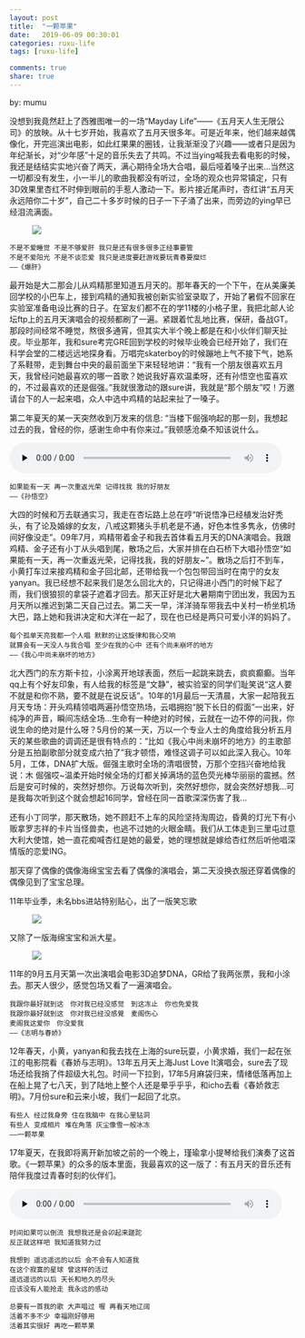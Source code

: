 ```yaml
---
layout: post
title:  "一颗苹果"
date:   2019-06-09 00:30:01
categories: ruxu-life
tags: [ruxu-life]

comments: true
share: true
---
```

by: mumu

没想到我竟然赶上了西雅图唯一的一场“Mayday Life”——《五月天人生无限公司》的放映。从十七岁开始，我喜欢了五月天很多年。可是近年来，他们越来越偶像化，开完巡演出电影，如此红果果的圈钱，让我渐渐没了兴趣——或者只是因为年纪渐长，对“少年感”十足的音乐失去了共鸣。不过当ying喊我去看电影的时候，我还是结结实实地兴奋了两天，满心期待全场大合唱，最后哑着嗓子出来...当然这一切都没有发生，小一半儿的歌曲我都没有听过，全场的观众也异常镇定，只有3D效果里杏红不时伸到眼前的手惹人激动一下。影片接近尾声时，杏红讲“五月天永远陪你二十岁”，自己二十多岁时候的日子一下子涌了出来，而旁边的ying早已经泪流满面。

<figure>
<a href="{{ site.url }}/images/asin-wanzi.jpg"><img src="{{ site.url }}/images/asin-wanzi.jpg"></a>
</figure>

```
不是不爱睡觉 不是不够爱肝 我只是还有很多很多正经事要管
不是不爱阳光 不是不谈恋爱 我只是进度要赶游戏要玩青春要糜烂
——《爆肝》
```

最开始是大二那会儿从鸡精那里知道五月天的。那年春天的一个下午，在从美廉美回学校的小巴车上，接到鸡精的通知我被创新实验室录取了，开始了暑假不回家在实验室准备电设比赛的日子。在室友们都不在的学11楼的小格子里，我把北邮人论坛ftp上的五月天演唱会的视频都刷了一遍。紧跟着忙乱地比赛，保研，备战GT。那段时间经常不睡觉，熬很多通宵，但其实大半个晚上都是在和小伙伴们聊天扯皮。毕业那年，我和sure考完GRE回到学校的时候毕业晚会已经开始了，我们在科学会堂的二楼远远地探身看。万唱完skaterboy的时候蹦地上气不接下气，她系了系鞋带，走到舞台中央的最前面坐下来轻轻地讲：“我有一个朋友很喜欢五月天，我曾经问她最喜欢的哪一首歌？她说我好喜欢温柔呀，还有孙悟空也蛮喜欢的，不过最喜欢的还是倔强。”我就很激动的跟sure讲，我就是“那个朋友”哎！万邀请台下的人一起来唱，众人中选中鸡精的站起来扯了一嗓子。

第二年夏天的某一天突然收到万发来的信息: “当楼下倔强响起的那一刻，我想起过去的我，曾经的你，感谢生命中有你来过。”我顿感沧桑不知该说什么。

<audio controls preload="none" style="width:480px;">
 <source src="{{ site.url }}/images/zhizu-wan.mp3" type="audio/mp3" />
  <p>Your browser does not support HTML5 audio.</p>
</audio>

```
如果能有一天 再一次重返光荣 记得找我 我的好朋友
——《孙悟空》
```

大四的时候和万去联通实习，我走在杏坛路上总在哼“听说悟净已经植发治好秃头，有了论及婚嫁的女友，八戒这颗猪头手机老是不通，好色本性多隽永，仿佛时间好像没走”。09年7月，鸡精带着金子和我去首体看五月天的DNA演唱会。我跟鸡精、金子还有小丁从头唱到尾，散场之后，大家并排在白石桥下大唱孙悟空“如果能有一天，再一次重返光荣，记得找我，我的好朋友~”。散场之后打不到车，小黄打车过来接鸡精和金子回北邮，还带给我一个包包带回当时在南宁的女友yanyan。我已经想不起来我们是怎么回北大的，只记得进小西门的时候下起了雨，我们很狼狈的拿袋子遮着才回去。那天正好是北大暑期南宁团出发，我因为五月天所以推迟到第二天自己过去。第二天一早，洋洋骑车带我去中关村一桥坐机场大巴，路上她和我讲决定和大洋在一起了，现在也已经是两只可爱小洋的妈妈了。


```
每个孤单天亮我都一个人唱 默默的让这旋律和我心交响
就算会有一天没人与我合唱 至少在我的心中 还有个尚未崩坏的地方
——《我心中尚未崩坏的地方》
```
北大西门的东方斯卡拉，小涂离开地球表面，然后一起跳来跳去，疯疯癫癫。当年qq上有个好友印象，有人给我的标签是“文静”，被实验室的同学们耻笑说“这人要不就是和你不熟，要不就是在说反话”。10年的1月最后一天清晨，大家一起陪我五月天专场：开头鸡精领唱两遍孙悟空热场，云唱拥抱“脱下长日的假面”一出来，好纯净的声音，瞬间冻结全场...生命有一种绝对的时候，云就在一边不停的问我，你说生命的绝对是什么呀？5月份的某一天，万以一个专业人士的角度给我分析五月天的某些歌曲的调调还是很有特点的：“比如《我心中尚未崩坏的地方》的主歌部分是五拍副歌部分就变成六拍了”我才顿悟，难怪这调子可以如此深入我心。10年5月，工体，DNA扩大版。倔强主歌时全场的清唱很赞，万那个空挡兴奋地给我说：木 倔强哎~温柔开始时候全场的灯都关掉满场的蓝色荧光棒华丽丽的震撼。然后是安可时候的，突然好想你。万说每次听到，突然好想你，就会突然好想我...可是我每次听到这个就会想起16同学，曾经在同一首歌深深伤害了我...

还有小丁同学，那天散场，她不顾赶不上车的风险坚持淘周边，昏黄的灯光下有小贩拿罗志祥的卡片当怪兽卖，也逃不过她的火眼金睛。我们从工体走到三里屯过意大利大使馆，她一直花痴喊杏红是她的最爱，她的理想就是嫁给杏红然后听他唱深情版的恋爱ING。

那天穿了偶像的偶像海绵宝宝去看了偶像的演唱会，第二天没换衣服还穿着偶像的偶像见到了宝宝总理。


11年毕业季，未名bbs进站特别贴心，出了一版笑忘歌
<figure>
<a href="{{ site.url }}/images/xiaowangge.jpg"><img src="{{ site.url }}/images/xiaowangge.jpg"></a>
</figure>

又除了一版海绵宝宝和派大星。
<figure>
<a href="{{ site.url }}/images/biyehaibao.jpg"><img src="{{ site.url }}/images/biyehaibao.jpg"></a>
</figure>

11年的9月五月天第一次出演唱会电影3D追梦DNA，GR给了我两张票，我和小涂去。那天人很少，感觉包场又看了一遍演唱会。

```
我跟你最好就到这　你对我已经没感觉　到这冻止　你也免爱我
我跟你最好就到这　你对我已经没感覺　麦阁伤心
麦阁我这爱你　你没爱我
——《志明与春娇》
```
12年春天，小黄，yanyan和我去找在上海的sure玩耍，小黄求婚，我们一起在张江的电影院看《春娇与志明》。13年五月天上海Just Love It演唱会，sure去了现场还给我捎了件超级大礼包。时间一下拉到，17年5月麻袋归来，情绪低落再加上在船上晃了七八天，到了陆地上整个人还是晕乎乎乎，和icho去看《春娇救志明》。7月份sure和云来小坡，我们一起回了北京。

```
有些人 经过我身旁 住在我脑中 在我心里钻洞
有些人 变成相片 堆在角落 灰尘像雪一般冰冻
——一颗苹果
```
17年夏天，在我即将离开新加坡之前的一个晚上，瑾瑜拿小提琴给我们演奏了这首歌。《一颗苹果》的众多的版本里面，我最喜欢的这一版了：有五月天的音乐还有陪伴我度过青春时刻的伙伴们。

<audio controls preload="none" style="width:480px;">
 <source src="{{ site.url }}/images/yikepingguo.m4a" type="audio/mp4" />
  <p>Your browser does not support HTML5 audio.</p>
</audio>

```
时间如果可以倒流 我想我还是会卯起来蹉跎
反正就这样吧 我知道我努力过

我想到 遥远遥远的以后 会不会有人知道我
在这个寂寞的星球 曾这样的活过
遥远遥远的以后 天长和地久的尽头
应该没有人能抢走 我永远的感动

总要有一首我的歌 大声唱过 喔 再看天地辽阔
活着不多不少 幸福刚好够用
活着其实很好 再吃一颗苹果
```
